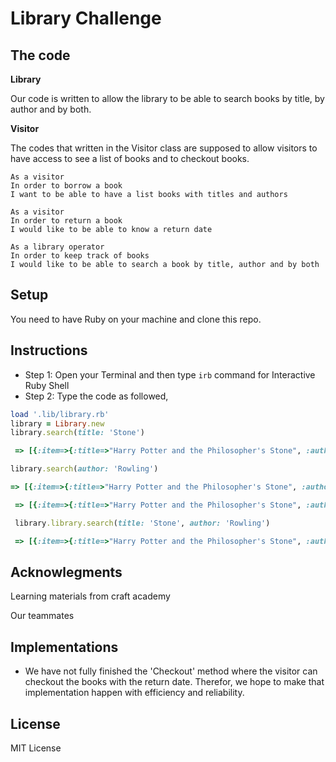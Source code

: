 # Library Challenge

## The code
**Library**

Our code is written to allow the library to be able to search books by title, by author and by both.

**Visitor**

The codes that written in the Visitor class are supposed to allow visitors to have access to see a list of books and to checkout books. 

```
As a visitor
In order to borrow a book
I want to be able to have a list books with titles and authors
```
```
As a visitor 
In order to return a book
I would like to be able to know a return date
```
```
As a library operator
In order to keep track of books
I would like to be able to search a book by title, author and by both
```
## Setup
You need to have Ruby on your machine and clone this repo.

## Instructions

- Step 1: Open your Terminal and then type `irb` command for Interactive Ruby Shell
- Step 2: Type the code as followed,
  
```Ruby
load '.lib/library.rb'
library = Library.new
library.search(title: 'Stone')

 => [{:item=>{:title=>"Harry Potter and the Philosopher's Stone", :author=>"J.K. Rowling"}, :available=>true, :return_date=>nil}] 

library.search(author: 'Rowling')

=> [{:item=>{:title=>"Harry Potter and the Philosopher's Stone", :author=>"J.K. Rowling"}, :available=>true, :return_date=>nil}] 

 => [{:item=>{:title=>"Harry Potter and the Philosopher's Stone", :author=>"J.K. Rowling"}, :available=>true, :return_date=>nil}, {:item=>{:title=>"Harry Potter and the Chamber of Secrets", :author=>"J.K. Rowling"}, :available=>true, :return_date=>nil}, {:item=>{:title=>"Harry Potter and the Prisoner of Azkaban", :author=>"J.K. Rowling"}, :available=>true, :return_date=>nil}, {:item=>{:title=>"Harry Potter and the Goblet of Fire", :author=>"J.K. Rowling"}, :available=>true, :return_date=>nil}, {:item=>{:title=>"Harry Potter and the Order of the Phoenix", :author=>"J.K. Rowling"}, :available=>true, :return_date=>nil}, {:item=>{:title=>"Harry Potter and the Half-Blood Prince", :author=>"J.K. Rowling"}, :available=>true, :return_date=>nil}, {:item=>{:title=>"Harry Potter and the Deathly Hallows", :author=>"J.K. Rowling"}, :available=>true, :return_date=>nil}] 

 library.library.search(title: 'Stone', author: 'Rowling')

 => [{:item=>{:title=>"Harry Potter and the Philosopher's Stone", :author=>"J.K. Rowling"}, :available=>true, :return_date=>nil}] 

```
## Acknowlegments 
Learning materials from craft academy

Our teammates

## Implementations 
- We have not fully finished the 'Checkout' method where the visitor can checkout the books with the return date. Therefor, we hope to make that implementation happen with efficiency and reliability.

## License

MIT License 
